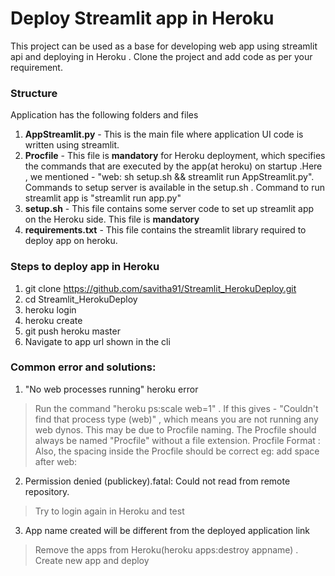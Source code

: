 # Deploy Streamlit app in Heroku

This project can be used as a base for developing web app using streamlit api and deploying in Heroku . Clone the project and add code as per your requirement.

### Structure
Application has the following folders and files
1. <b>AppStreamlit.py</b> - This is the main file where application UI code is written using streamlit.
2. <b>Procfile</b> - This file is <b>mandatory</b> for Heroku deployment, which specifies the commands that are executed by the app(at heroku) on startup .Here , we mentioned - "web: sh setup.sh && streamlit run AppStreamlit.py". 
Commands to setup server is available in the setup.sh . Command to run streamlit app is "streamlit run app.py"
3. <b>setup.sh</b> - This file contains some server code to set up streamlit app on the Heroku side. This file is <b>mandatory</b>
4. <b>requirements.txt</b> - This file contains the streamlit library required to deploy app on heroku. 

### Steps to deploy app in Heroku
1. git clone https://github.com/savitha91/Streamlit_HerokuDeploy.git
2. cd Streamlit_HerokuDeploy
3. heroku login
4. heroku create
5. git push heroku master
6. Navigate to app url shown in the cli 

### Common error and solutions:
1. "No web processes running" heroku error

> Run the command "heroku ps:scale web=1" . If this gives - "Couldn't find that process type (web)" , which means you are not running any web dynos. This may be due to Procfile naming. The Procfile should always be named "Procfile" without a file extension. Procfile Format <process type>: <command> 
Also, the spacing inside the Procfile should be correct eg: add space after web: 

2. Permission denied (publickey).fatal: Could not read from remote repository.

> Try to login again in Heroku and test 

3. App name created will be different from the deployed application link

> Remove the apps from Heroku(heroku apps:destroy appname) . Create new app and deploy


